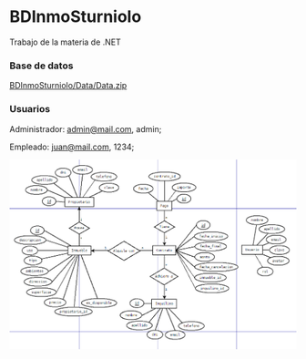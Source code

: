 # BDInmoSturniolo
Trabajo de la materia de .NET

### Base de datos

[BDInmoSturniolo/Data/Data.zip](BDInmoSturniolo/Data/Data.zip)

### Usuarios
Administrador: admin@mail.com, admin;

Empleado: juan@mail.com, 1234;

![imagen](diaw_04-22-2021_16-28-38.png)
